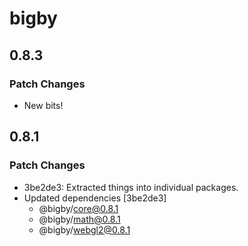 # bigby

## 0.8.3

### Patch Changes

- New bits!

## 0.8.1

### Patch Changes

- 3be2de3: Extracted things into individual packages.
- Updated dependencies [3be2de3]
  - @bigby/core@0.8.1
  - @bigby/math@0.8.1
  - @bigby/webgl2@0.8.1
